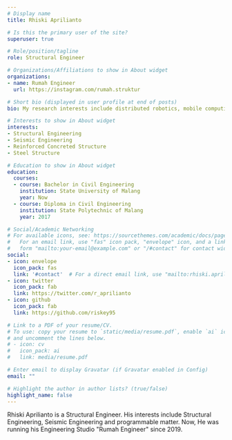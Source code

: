 ```yaml
---
# Display name
title: Rhiski Aprilianto

# Is this the primary user of the site?
superuser: true

# Role/position/tagline
role: Structural Engineer

# Organizations/Affiliations to show in About widget
organizations:
- name: Rumah Engineer
  url: https://instagram.com/rumah.struktur

# Short bio (displayed in user profile at end of posts)
bio: My research interests include distributed robotics, mobile computing and programmable matter.

# Interests to show in About widget
interests:
- Structural Engineering
- Seismic Engineering
- Reinforced Concreted Structure
- Steel Structure

# Education to show in About widget
education:
  courses:
  - course: Bachelor in Civil Engineering
    institution: State University of Malang
    year: Now
  - course: Diploma in Civil Engineering
    institution: State Polytechnic of Malang
    year: 2017

# Social/Academic Networking
# For available icons, see: https://sourcethemes.com/academic/docs/page-builder/#icons
#   For an email link, use "fas" icon pack, "envelope" icon, and a link in the
#   form "mailto:your-email@example.com" or "/#contact" for contact widget.
social:
- icon: envelope
  icon_pack: fas
  link: '#contact'  # For a direct email link, use "mailto:rhiski.april01@gmail.com".
- icon: twitter
  icon_pack: fab
  link: https://twitter.com/r_aprilianto
- icon: github
  icon_pack: fab
  link: https://github.com/riskey95

# Link to a PDF of your resume/CV.
# To use: copy your resume to `static/media/resume.pdf`, enable `ai` icons in `params.toml`, 
# and uncomment the lines below.
# - icon: cv
#   icon_pack: ai
#   link: media/resume.pdf

# Enter email to display Gravatar (if Gravatar enabled in Config)
email: ""

# Highlight the author in author lists? (true/false)
highlight_name: false
---
```


Rhiski Aprilianto is a Structural Engineer. His interests include Structural Engineering, Seismic Engineering and programmable matter. Now, He was running his Engineering Studio "Rumah Engineer" since 2019.


